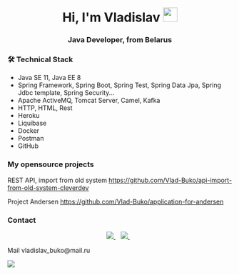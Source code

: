 <h1 align="center">Hi, I'm Vladislav
<img src="https://github.com/blackcater/blackcater/raw/main/images/Hi.gif" height="32"/></h1>
<h3 align="center">Java Developer, from Belarus</h3>

### 🛠 Technical Stack
- Java SE 11, Java EE 8
- Spring Framework, Spring Boot, Spring Test, Spring Data Jpa, Spring Jdbc template, Spring Security...
- Apache ActiveMQ, Tomcat Server, Camel, Kafka
- HTTP, HTML, Rest
- Heroku
- Liquibase 
- Docker
- Postman
- GitHub

### My opensource projects

REST API, import from old system
https://github.com/Vlad-Buko/api-import-from-old-system-cleverdev

Project Andersen 
https://github.com/Vlad-Buko/application-for-andersen

### Contact


<p align='center'>  
  <a href="https://t.me/vlad-buko" target="_blank">
    <img src="https://img.shields.io/badge/Telegram-2CA5E0?style=for-the-badge&logo=telegram&logoColor=white" />   
  </a>&nbsp;&nbsp;
  <a href="https://www.linkedin.com/in/vladislav-buko4444/" target="_blank">
    <img src="https://img.shields.io/badge/linkedin-%230077B5.svg?&style=for-the-badge&logo=linkedin&logoColor=white" />
  </a>&nbsp;&nbsp;
</p>
Mail
vladislav_buko@mail.ru



![](https://komarev.com/ghpvc/?username=Vlad-Buko)


<!--
**Vlad-Buko/Vlad-Buko** is a ✨ _special_ ✨ repository because its `README.md` (this file) appears on your GitHub profile.

Here are some ideas to get you started:

- 🔭 I’m currently working on ...
- 🌱 I’m currently learning ...
- 👯 I’m looking to collaborate on ...
- 🤔 I’m looking for help with ...
- 💬 Ask me about ...
- 📫 How to reach me: ...
- 😄 Pronouns: ...
- ⚡ Fun fact: ...
-->
